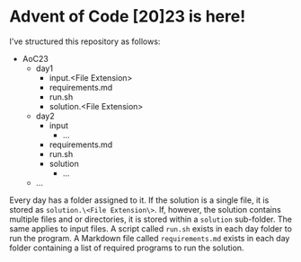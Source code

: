 # Advent of Code [20]23 is here!

I've structured this repository as follows:

- AoC23
	- day1
		- input.\<File Extension\>
		- requirements.md
		- run.sh
		- solution.\<File Extension\>
	- day2
		- input
			- ...
		- requirements.md
		- run.sh
		- solution
			- ...
	- ...


Every day has a folder assigned to it. If the solution is a single file, it is stored as `solution.\<File Extension\>`. If, however, the solution contains multiple files and or directories, it is stored within a `solution` sub-folder. The same applies to input files. A script called `run.sh` exists in each day folder to run the program. A Markdown file called `requirements.md` exists in each day folder containing a list of required programs to run the solution.
